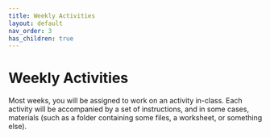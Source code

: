 ```yaml
---
title: Weekly Activities
layout: default
nav_order: 3
has_children: true
---
```


# Weekly Activities

<p>Most weeks, you will be assigned to work on an activity in-class. Each activity will be accompanied by a set of instructions, and in some cases, materials (such as a folder containing some files, a worksheet, or something else).</p>